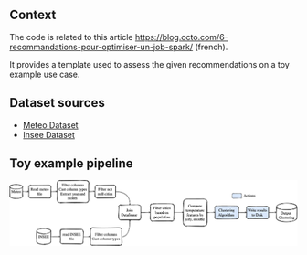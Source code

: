 
## Context 

The code is related to this article https://blog.octo.com/6-recommandations-pour-optimiser-un-job-spark/ (french).

It provides a template used to assess the given recommendations on a toy example use case.

## Dataset sources
* [Meteo Dataset](https://public.opendatasoft.com/explore/dataset/donnees-synop-essentielles-omm/table/?sort=date&dataChart=eyJxdWVyaWVzIjpbeyJjaGFydHMiOlt7InR5cGUiOiJjb2x1bW4iLCJmdW5jIjoiQVZHIiwieUF4aXMiOiJ0YyIsInNjaWVudGlmaWNEaXNwbGF5Ijp0cnVlLCJjb2xvciI6IiNGRjUxNUEifV0sInhBeGlzIjoiZGF0ZSIsIm1heHBvaW50cyI6IiIsInRpbWVzY2FsZSI6ImRheSIsInNvcnQiOiIiLCJjb25maWciOnsiZGF0YXNldCI6ImRvbm5lZXMtc3lub3AtZXNzZW50aWVsbGVzLW9tbSIsIm9wdGlvbnMiOnsicS50aW1lcmFuZ2UuZGF0ZSI6ImRhdGU6WzE5OTktMTItMzFUMjM6MDA6MDBaIFRPIDIwMjEtMDMtMDFUMjI6NTk6NTlaXSIsInNvcnQiOiJkYXRlIn19fV0sImRpc3BsYXlMZWdlbmQiOnRydWUsImFsaWduTW9udGgiOnRydWV9&location=3,17.30869,2.63672&basemap=jawg.streets)
* [Insee Dataset](https://www.data.gouv.fr/fr/datasets/data-insee-sur-les-communes/)

## Toy example pipeline

![toy pipeline](images/toy_pipeline.png)

